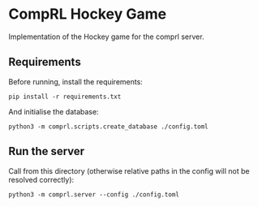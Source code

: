 CompRL Hockey Game
==================

Implementation of the Hockey game for the comprl server.

## Requirements

Before running, install the requirements:
```
pip install -r requirements.txt
```

And initialise the database:
```
python3 -m comprl.scripts.create_database ./config.toml
```


## Run the server

Call from this directory (otherwise relative paths in the config will not be resolved
correctly):
```
python3 -m comprl.server --config ./config.toml
```
